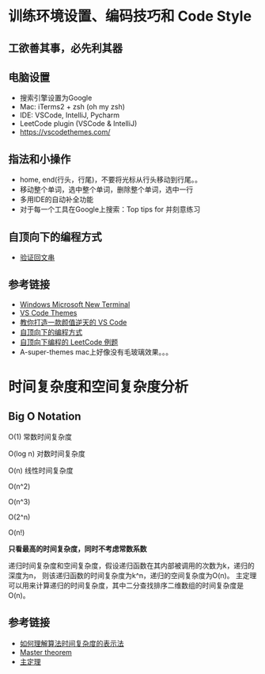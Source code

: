 # 训练环境设置、编码技巧和 Code Style

## 工欲善其事，必先利其器

## 电脑设置
- 搜索引擎设置为Google
- Mac: iTerms2 + zsh (oh my zsh)
- IDE: VSCode, IntelliJ, Pycharm
- LeetCode plugin (VSCode & IntelliJ)
- https://vscodethemes.com/

## 指法和小操作

- home, end(行头，行尾)，不要将光标从行头移动到行尾。。
- 移动整个单词，选中整个单词，删除整个单词，选中一行
- 多用IDE的自动补全功能
- 对于每一个工具在Google上搜索：Top tips for <IDE name>并刻意练习

## 自顶向下的编程方式
- [验证回文串](https://leetcode-cn.com/problems/valid-palindrome/)

## 参考链接
- [Windows Microsoft New Terminal](http://github.com/microsoft/terminal)
- [VS Code Themes](http://vscodethemes.com/)
- [教你打造一款颜值逆天的 VS Code](http://toutiao.io/posts/7w5ixl/preview)
- [自顶向下的编程方式](http://markhneedham.com/blog/2008/09/15/clean-code-book-review/)
- [自顶向下编程的 LeetCode 例题](http://leetcode-cn.com/problems/valid-palindrome/)
- A-super-themes mac上好像没有毛玻璃效果。。。

# 时间复杂度和空间复杂度分析

## Big O Notation

O(1) 常数时间复杂度

O(log n) 对数时间复杂度

O(n) 线性时间复杂度

O(n^2)

O(n^3)

O(2^n)

O(n!)

**只看最高的时间复杂度，同时不考虑常数系数**

递归时间复杂度和空间复杂度，假设递归函数在其内部被调用的次数为k，递归的深度为n，
则该递归函数的时间复杂度为k^n，递归的空间复杂度为O(n)。
主定理可以用来计算递归的时间复杂度，其中二分查找排序二维数组的时间复杂度是O(n)。


## 参考链接
- [如何理解算法时间复杂度的表示法](http://www.zhihu.com/question/21387264)
- [Master theorem](http://en.wikipedia.org/wiki/Master_theorem_(analysis_of_algorithms))
- [主定理](http://zh.wikipedia.org/wiki/%E4%B8%BB%E5%AE%9A%E7%90%86)